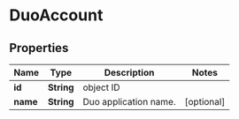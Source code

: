 
# DuoAccount

## Properties
Name | Type | Description | Notes
------------ | ------------- | ------------- | -------------
**id** | **String** | object ID | 
**name** | **String** | Duo application name. |  [optional]



